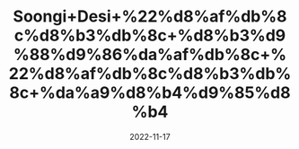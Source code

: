 ---
title: 'Soongi+Desi+%22%d8%af%db%8c%d8%b3%db%8c+%d8%b3%d9%88%d9%86%da%af%db%8c+%22%d8%af%db%8c%d8%b3%db%8c+%da%a9%d8%b4%d9%85%d8%b4'
date: '2022-11-17' 
metatag: '' 
inventory: '0' 
draft: false 
# meta description 
shortDescripton: 'Kishmish%22+'
description: 'Dry+Fruit+%da%88%d8%b1%d8%a7%d8%a6%db%8c+%d9%81%d8%b1%d9%88%d8%aa'
longdescription: ''
tags: ''
brand: ''
subCategory: ''
unit: '250 gm-Pk'
sellCount: '0'
featured: True
# product Price
price: '200.0'
# Product Short Description
shortDescription: 'Kishmish%22+'
productID: '1E068AA5-3A35-ED11-9968-005056B3A416'
type: 'products'
category: 'Dry+Fruit+%da%88%d8%b1%d8%a7%d8%a6%db%8c+%d9%81%d8%b1%d9%88%d8%aa' 
thumnailproduct: 'https://eraconnect.blob.core.windows.net/product-images/aminsaddiquidawakhana/ad24e8d5-4c46-4fac-b503-ed53c46e51f7.webp' 
images:
  - image: 'https://eraconnect.blob.core.windows.net/product-images/aminsaddiquidawakhana/ad24e8d5-4c46-4fac-b503-ed53c46e51f7.webp'  
Variants:
---
